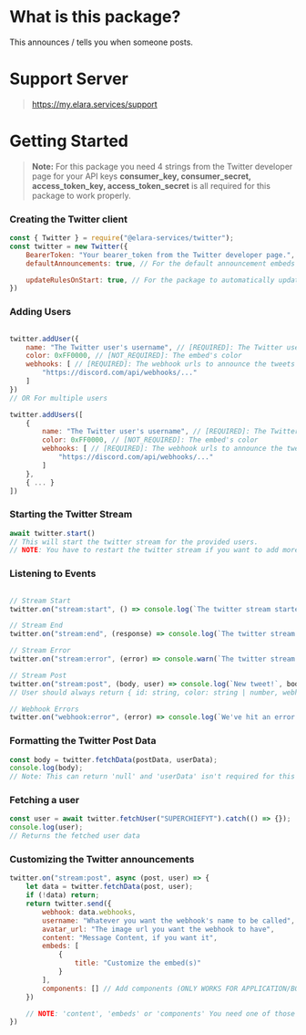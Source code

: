# What is this package?
This announces / tells you when someone posts. 

# Support Server
> https://my.elara.services/support


# Getting Started

> **Note:** For this package you need 4 strings from the Twitter developer page for your API keys
> **consumer_key, consumer_secret, access_token_key, access_token_secret** is all required for this package to work properly.


### Creating the Twitter client 

```js
const { Twitter } = require("@elara-services/twitter");
const twitter = new Twitter({
    BearerToken: "Your bearer_token from the Twitter developer page.",
    defaultAnnouncements: true, // For the default announcement embeds (if set to false then it won't announce anything, you'll have to listen to the 'stream:post' event to create and announce with your own custom content / embeds)

    updateRulesOnStart: true, // For the package to automatically update the Twitter Stream-V2 rules 
})
```


### Adding Users
```js

twitter.addUser({ 
    name: "The Twitter user's username", // [REQUIRED]: The Twitter user's full username (NOT DISPLAY NAME)
    color: 0xFF0000, // [NOT_REQUIRED]: The embed's color
    webhooks: [ // [REQUIRED]: The webhook urls to announce the tweets in for the creator
        "https://discord.com/api/webhooks/..."
    ]
})
// OR For multiple users

twitter.addUsers([
    { 
        name: "The Twitter user's username", // [REQUIRED]: The Twitter user's full username (NOT DISPLAY NAME)
        color: 0xFF0000, // [NOT_REQUIRED]: The embed's color
        webhooks: [ // [REQUIRED]: The webhook urls to announce the tweets in for the creator
            "https://discord.com/api/webhooks/..."
        ]
    },
    { ... }
])
```

### Starting the Twitter Stream
```js
await twitter.start()
// This will start the twitter stream for the provided users.
// NOTE: You have to restart the twitter stream if you want to add more users! (THIS IS A TWITTER STREAM API LIMITATION)
```


### Listening to Events
```js

// Stream Start
twitter.on("stream:start", () => console.log(`The twitter stream started!`));

// Stream End
twitter.on("stream:end", (response) => console.log(`The twitter stream ended!`, response));

// Stream Error
twitter.on("stream:error", (error) => console.warn(`The twitter stream had an error!`, error));

// Stream Post
twitter.on("stream:post", (body, user) => console.log(`New tweet!`, body, user));
// User should always return { id: string, color: string | number, webhooks: [] }

// Webhook Errors
twitter.on("webhook:error", (error) => console.log(`We've hit an error while sending to the webhook!`, error));
```

### Formatting the Twitter Post Data
```js
const body = twitter.fetchData(postData, userData);
console.log(body);
// Note: This can return 'null' and 'userData' isn't required for this function
```

### Fetching a user
```js
const user = await twitter.fetchUser("SUPERCHIEFYT").catch(() => {});
console.log(user);
// Returns the fetched user data 
```

### Customizing the Twitter announcements
```js
twitter.on("stream:post", async (post, user) => {
    let data = twitter.fetchData(post, user);
    if (!data) return;
    return twitter.send({
        webhook: data.webhooks,
        username: "Whatever you want the webhook's name to be called",
        avatar_url: "The image url you want the webhook to have",
        content: "Message Content, if you want it",
        embeds: [
            {
                title: "Customize the embed(s)"
            }
        ],
        components: [] // Add components (ONLY WORKS FOR APPLICATION/BOT OWNED WEBHOOKS, DISCORD LIMITATION)
    })

    // NOTE: 'content', 'embeds' or 'components' You need one of those for anything to be sent!
})
```
